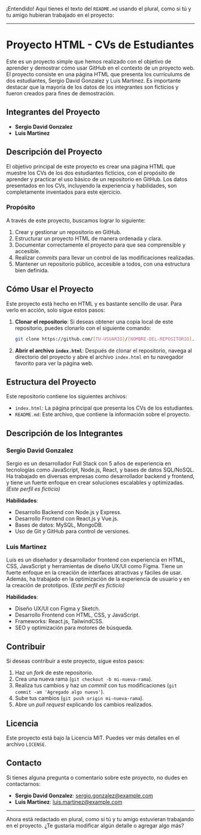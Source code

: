¡Entendido! Aquí tienes el texto del `README.md` usando el plural, como si tú y tu amigo hubieran trabajado en el proyecto:

---

# Proyecto HTML - CVs de Estudiantes

Este es un proyecto simple que hemos realizado con el objetivo de aprender y demostrar cómo usar GitHub en el contexto de un proyecto web. El proyecto consiste en una página HTML que presenta los currículums de dos estudiantes, Sergio David Gonzalez y Luis Martinez. Es importante destacar que la mayoría de los datos de los integrantes son ficticios y fueron creados para fines de demostración.

## Integrantes del Proyecto

- **Sergio David Gonzalez** 
- **Luis Martinez** 

## Descripción del Proyecto

El objetivo principal de este proyecto es crear una página HTML que muestre los CVs de los dos estudiantes ficticios, con el propósito de aprender y practicar el uso básico de un repositorio en GitHub. Los datos presentados en los CVs, incluyendo la experiencia y habilidades, son completamente inventados para este ejercicio.

### Propósito

A través de este proyecto, buscamos lograr lo siguiente:

1. Crear y gestionar un repositorio en GitHub.
2. Estructurar un proyecto HTML de manera ordenada y clara.
3. Documentar correctamente el proyecto para que sea comprensible y accesible.
4. Realizar *commits* para llevar un control de las modificaciones realizadas.
5. Mantener un repositorio público, accesible a todos, con una estructura bien definida.

## Cómo Usar el Proyecto

Este proyecto está hecho en HTML y es bastante sencillo de usar. Para verlo en acción, solo sigue estos pasos:

1. **Clonar el repositorio**:
   Si deseas obtener una copia local de este repositorio, puedes clonarlo con el siguiente comando:
   ```bash
   git clone https://github.com/[TU-USUARIO]/[NOMBRE-DEL-REPOSITORIO].git
   ```

2. **Abrir el archivo `index.html`**:
   Después de clonar el repositorio, navega al directorio del proyecto y abre el archivo `index.html` en tu navegador favorito para ver la página web.

## Estructura del Proyecto

Este repositorio contiene los siguientes archivos:

- `index.html`: La página principal que presenta los CVs de los estudiantes.
- `README.md`: Este archivo, que contiene la información sobre el proyecto.

## Descripción de los Integrantes

### Sergio David Gonzalez  
Sergio es un desarrollador Full Stack con 5 años de experiencia en tecnologías como JavaScript, Node.js, React, y bases de datos SQL/NoSQL. Ha trabajado en diversas empresas como desarrollador backend y frontend, y tiene un fuerte enfoque en crear soluciones escalables y optimizadas. *(Este perfil es ficticio)*

**Habilidades**:
- Desarrollo Backend con Node.js y Express.
- Desarrollo Frontend con React.js y Vue.js.
- Bases de datos: MySQL, MongoDB.
- Uso de Git y GitHub para control de versiones.

### Luis Martinez  
Luis es un diseñador y desarrollador frontend con experiencia en HTML, CSS, JavaScript y herramientas de diseño UX/UI como Figma. Tiene un fuerte enfoque en la creación de interfaces atractivas y fáciles de usar. Además, ha trabajado en la optimización de la experiencia de usuario y en la creación de prototipos. *(Este perfil es ficticio)*

**Habilidades**:
- Diseño UX/UI con Figma y Sketch.
- Desarrollo Frontend con HTML, CSS, y JavaScript.
- Frameworks: React.js, TailwindCSS.
- SEO y optimización para motores de búsqueda.

## Contribuir

Si deseas contribuir a este proyecto, sigue estos pasos:

1. Haz un *fork* de este repositorio.
2. Crea una nueva rama (`git checkout -b mi-nueva-rama`).
3. Realiza tus cambios y haz un *commit* con tus modificaciones (`git commit -am 'Agregado algo nuevo'`).
4. Sube tus cambios (`git push origin mi-nueva-rama`).
5. Abre un *pull request* explicando los cambios realizados.

## Licencia

Este proyecto está bajo la Licencia MIT. Puedes ver más detalles en el archivo `LICENSE`.

## Contacto

Si tienes alguna pregunta o comentario sobre este proyecto, no dudes en contactarnos:

- **Sergio David Gonzalez**: [sergio.gonzalez@example.com](mailto:sergio.gonzalez@example.com)
- **Luis Martinez**: [luis.martinez@example.com](mailto:luis.martinez@example.com)

---

Ahora está redactado en plural, como si tú y tu amigo estuvieran trabajando en el proyecto. ¿Te gustaría modificar algún detalle o agregar algo más?